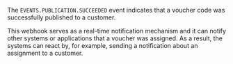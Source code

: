 The `EVENTS.PUBLICATION.SUCCEEDED` event indicates that a voucher code was successfully published to a customer.

This webhook serves as a real-time notification mechanism and it can notify other systems or applications that a voucher was assigned. As a result, the systems can react by, for example, sending a notification about an assignment to a customer.